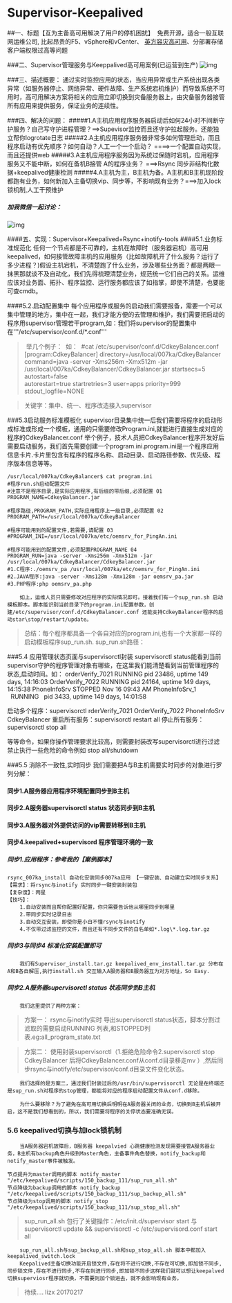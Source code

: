 # Supervisor-Keepalived 

##一、标题【互为主备高可用解决了用户的停机困扰】 
		免费开源，适合一般互联网运维公司, 比起昂贵的F5、vSphere和vCenter、
		[英方容灾高可用](http://www.info2soft.com/solutions/rzgky "悬停显示")、分部署存储客户端权限过高等问题

###二、Supervisor管理服务与Keeppalived高可用案例(已运营到生产)
![img](https://github.com/Luolired/Supervisor-Keepalived/blob/master/supervisor/QQ截图20170217112636.jpg)

###三、描述概要：
		通过实时监控应用的状态，当应用异常或生产系统出现各类异常（如服务器停止、网络异常、硬件故障、生产系统宕机维护）而导致系统不可用时，高可用解决方案将相关的应用立即切换到灾备服务器上，由灾备服务器接管所有应用来提供服务，保证业务的连续性。

###四、解决的问题：
#####1.A主机应用程序服务器启动后如何24小时不间断守护服务？自己写守护进程管理？==>Supevisor监控而且还守护拉起服务。还能独立帮你logrotate日志
#####2.A主机应用程序服务器非常多如何管理启动，而且程序启动有优先顺序？如何自动？人工一个一个启动？ ====>一个配置自动实现，而且还提供web
#####3.A主机应用程序服务因为系统过保随时宕机，应用程序服务又不能中断，如何在备机B接管 A的程序业务？ ===>Rsync 同步非结构化数据+keepalived健康检测
#####4.A主机为主，B主机为备。A主机和B主机现阶段都跑有业务，如何新加入主备切换vip、同步等，不影响现有业务？===>加入lock 锁机制,人工干预维护
##### 加我微信一起讨论：
![img](https://github.com/Luolired/Supervisor-Keepalived/blob/master/supervisor/QQ截图20170217115759.jpg)

####五、实现：Supervisor+Keepalived+Rsync+inotify-tools 
####5.1.业务标准规范化
		任何一个节点都是不可靠的，主机在故障时（服务器宕机）高可用keepalived，如何接管故障主机的应用服务（比如故障机开了什么服务？运行了多少进程？)假设主机宕机，不清楚跑了什么业务，涉及哪些业务面？都是两眼一抹黑那就谈不及自动化，我们先得梳理清楚业务，规范统一它们自己的关系。运维应该对业务面、拓扑、程序监控、运行服务都应该了如指掌，即使不清楚，也要能可查cmdb。

####5.2.启动配置集中
		每个应用程序或服务的启动我们需要报备，需要一个可以集中管理的地方，集中在一起，我们才能方便的去管理和维护，我们需要把启动的程序用supervisor管理若干program,如：我们将supervisor的配置集中在'''/etc/supervisor/conf.d/*.conf''' 
>   举几个例子：
  如：
      #cat /etc/supervisor/conf.d/CdkeyBalancer.conf
      [program:CdkeyBalancer]
    directory=/usr/local/007ka/CdkeyBalancer
    command=java -server -Xms256m -Xmx512m -jar /usr/local/007ka/CdkeyBalancer/CdkeyBalancer.jar
    startsecs=5       
    autostart=false    
    autorestart=true
    startretries=3 
    user=apps
    priority=999
    stdout_logfile=NONE

> 关键字：集中、统一、程序改造接入supervisor

###5.3启动服务标准模板化
		supervisor目录集中统一后我们需要将程序的启动形成标准或形成一个模板，通用的只需要修改Program.ini,就能进行直接生成对应的程序的CdkeyBalancer.conf
		举个例子，技术人员把CdkeyBalancer程序开发好后需要启动服务，我们首先需要创建一个program.ini.program.ini是一个程序应用信息卡片.卡片里包含有程序的程序名称、启动目录、启动路径参数、优先级、程序版本信息等等。

    /usr/local/007ka/CdkeyBalancer$ cat program.ini 
    #程序run.sh启动配置文件
    #注意不是程序目录,是实际应用程序,有后缀的带后缀,必须配置 01
    PROGRAM_NAME=CdkeyBalancer.jar
    
    #程序路径,PROGRAM_PATH,实际应用程序上一级目录,必须配置 02
    PROGRAM_PATH=/usr/local/007ka/CdkeyBalancer
    
    #程序可能用到的配置文件,若需要,请配置 03
    #PROGRAM_INI=/usr/local/007ka/etc/oemsrv_for_PingAn.ini
    
    #程序可能用到的配置文件,必须配置PROGRAM_NAME 04
    PROGRAM_RUN=java -server -Xms256m -Xmx512m -jar /usr/local/007ka/CdkeyBalancer/CdkeyBalancer.jar
    #1.C程序:./oemsrv_pa /usr/local/007ka/etc/oemsrv_for_PingAn.ini
    #2.JAVA程序:java -server -Xms128m -Xmx128m -jar oemsrv_pa.jar
    #3.PHP程序:php oemsrv_pa.php

		如上，运维人员只需要修改对应程序的实际情况即可。接着我们有一个sup_run.sh 启动模板脚本。脚本能识别当前目录下的program.ini配置参数，创建/etc/supervisor/conf.d/CdkeyBalancer.conf 还能支持CdkeyBalancer程序的启动star\stop/restart/update。
		
> 总结：每个程序都具备一个各自对应的program.ini,也有一个大家都一样的启动模板程序sup_run.sh. 
  sup_run.sh路径：

###5.4 应用管理状态页面与supervisorctl封装
    supervisorctl status能看到当前supervisor守护的程序管理对象有哪些，在这里我们能清楚看到当前管理程序的状态,启动时间。如：
    orderVerify_7021                 RUNNING    pid 23486, uptime 149 days, 14:16:03
    OrderVerify_7022                 RUNNING    pid 24164, uptime 149 days, 14:15:38
    PhoneInfoSrv                     STOPPED    Nov 16 09:43 AM
    PhoneInfoSrv_1                   RUNNING    pid 3433, uptime 149 days, 14:01:58

启动多个程序：supervisorctl rderVerify_7021 OrderVerify_7022 PhoneInfoSrv CdkeyBalancer
重启所有服务：supervisorctl restart all
停止所有服务：supervisorctl stop all

等等命令，如果你操作管理要求比较高，则需要封装改写supervisorctl进行过滤禁止执行一些危险的命令例如 stop all/shutdown

###5.5 消除不一致性,实时同步
我们需要把A与B主机需要实时同步的对象进行罗列分解：
#### 同步1.A服务器应用程序环境配置同步到B主机
#### 同步2.A服务器supervisorctl status 状态同步到B主机
#### 同步3.A服务器对外提供访问的vip需要转移到B主机
#### 同步4.keepalived+supervisord 程序管理环境的一致

##### 同步1.应用程序：参考我的【案例脚本】
    rsync_007ka_install 自动化安装同步007ka应用 【一键安装、自动建立实时同步关系】
    【需求】：将rsync与inotify 实时同步一键安装封装包
    【复杂度】：两星
    【技巧】：
        1.自动安装而且帮你配置好配置，你只需要告诉他从哪里同步到哪里
        2.带同步实时记录日志
        3.自动交互安装，即使你是小白不懂rsync与inotify
        4.不仅带过滤监控的文件，而且还有不同步文件的白名单如*.log\*.log.tar.gz
		
##### 同步3与同步4 标准化安装配置即可
		我们有Supervisor_install.tar.gz keepalived_env_install.tar.gz 分布在A和B各自解压,执行install.sh 交互输入A服务器和B服务器互为对方地址，So Easy.

##### 同步2.A服务器supervisorctl status 状态同步到B主机
		我们这里提供了两种方案：

> 方案一： rsync与inotify实时 导出supervisorctl status状态，脚本分割过滤取的需要启动RUNNING 列表,和STOPPED列表.eg:all_program_state.txt 

> 方案二： 使用封装supervisorctl（1.拒绝危险命令2.supervisorctl stop CdkeyBalancer 后将CdkeyBalancer.conf从conf.d目录移走mv ）,然后同步rsync与inotify/etc/supervisor/conf.d目录文件变化状态。

		我们选择的是方案二，通过我们封装过后的/usr/bin/supervisorctl 无论是在终端还是sup_run.sh对程序的stop管理，都能将对应的程序启动配置文件从conf.d移除。

		为什么要移除？为了避免在高可用切换后明明在A服务器关闭的业务，切换到B主机后被开启，这不是我们想看到的，所以，我们需要将程序的关停状态要准确无误。


### 5.6 keepalived切换与加lock锁机制
		当A服务器宕机故障后，B服务器 keepalvied 心跳健康检测发现需要接管A服务器业务，B主机有backup角色升级到Master角色，主备事件角色替换，notify_backup和notify_master事件被触发。

    节点提升为master调用的脚本 notify_master "/etc/keepalived/scripts/150_backup_111/sup_run_all.sh"
    节点降级为backup调用的脚本 notify_backup "/etc/keepalived/scripts/150_backup_111/sup_backup_all.sh"
    节点降级为stop调用的脚本 notify_stop "/etc/keepalived/scripts/150_backup_111/sup_stop_all.sh"
    
> sup_run_all.sh 包行了关键操作：/etc/init.d/supervisor start 与supervisorctl update && supervisorctl -c /etc/supervisord.conf start all

 		sup_run_all.sh与sup_backup_all.sh和sup_stop_all.sh 脚本中都加入keepalived_switch.lock
		Keepalived主备切换功能开启锁文件,存在将不进行切换,不存在可切换,即加锁不同步,同步锁文件,存在不进行同步,不存在则进行同步,即加锁不同步这样我们就可以想让keepalved切换superviosr程序就切换，不需要则加个锁进去，就不会影响现有业务。

> 待续.... lizx 20170217 
